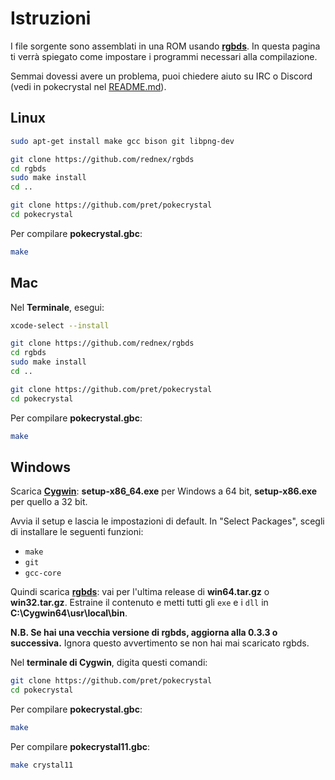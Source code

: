 # Istruzioni

I file sorgente sono assemblati in una ROM usando [**rgbds**](https://github.com/rednex/rgbds).
In questa pagina ti verrà spiegato come impostare i programmi necessari alla compilazione.

Semmai dovessi avere un problema, puoi chiedere aiuto su IRC o Discord (vedi in pokecrystal nel [README.md](README.md)).

## Linux

```bash
sudo apt-get install make gcc bison git libpng-dev

git clone https://github.com/rednex/rgbds
cd rgbds
sudo make install
cd ..

git clone https://github.com/pret/pokecrystal
cd pokecrystal
```

Per compilare **pokecrystal.gbc**:

```bash
make
```


## Mac

Nel **Terminale**, esegui:

```bash
xcode-select --install

git clone https://github.com/rednex/rgbds
cd rgbds
sudo make install
cd ..

git clone https://github.com/pret/pokecrystal
cd pokecrystal
```

Per compilare **pokecrystal.gbc**:

```bash
make
```


## Windows

Scarica [**Cygwin**](http://cygwin.com/install.html): **setup-x86_64.exe** per Windows a 64 bit, **setup-x86.exe** per quello a 32 bit.

Avvia il setup e lascia le impostazioni di default. In "Select Packages", scegli di installare le seguenti funzioni:

- `make`
- `git`
- `gcc-core`

Quindi scarica [**rgbds**](https://github.com/rednex/rgbds/releases/): vai per l'ultima release di **win64.tar.gz** o **win32.tar.gz**. Estraine il contenuto e metti tutti gli `exe` e i `dll` in **C:\Cygwin64\usr\local\bin**.

**N.B. Se hai una vecchia versione di rgbds, aggiorna alla 0.3.3 o successiva.** Ignora questo avvertimento se non hai mai scaricato rgbds.

Nel **terminale di Cygwin**, digita questi comandi:

```bash
git clone https://github.com/pret/pokecrystal
cd pokecrystal
```

Per compilare **pokecrystal.gbc**:

```bash
make
```

Per compilare **pokecrystal11.gbc**:

```bash
make crystal11
```